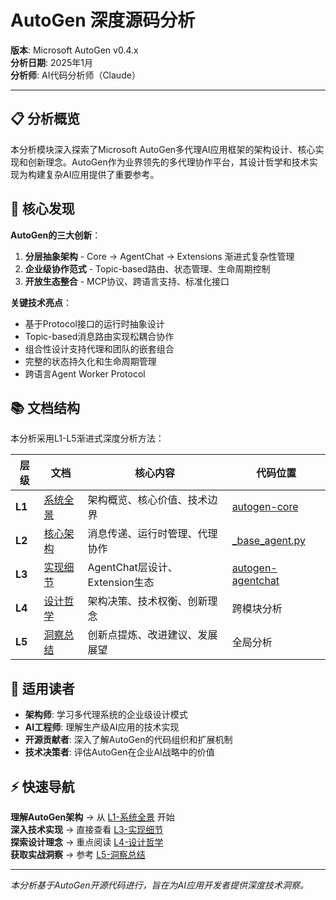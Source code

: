 # AutoGen 深度源码分析

**版本**: Microsoft AutoGen v0.4.x  
**分析日期**: 2025年1月  
**分析师**: AI代码分析师（Claude）

---

## 📋 分析概览

本分析模块深入探索了Microsoft AutoGen多代理AI应用框架的架构设计、核心实现和创新理念。AutoGen作为业界领先的多代理协作平台，其设计哲学和技术实现为构建复杂AI应用提供了重要参考。

## 🌟 核心发现

**AutoGen的三大创新**：
1. **分层抽象架构** - Core → AgentChat → Extensions 渐进式复杂性管理
2. **企业级协作范式** - Topic-based路由、状态管理、生命周期控制  
3. **开放生态整合** - MCP协议、跨语言支持、标准化接口

**关键技术亮点**：
- 基于Protocol接口的运行时抽象设计
- Topic-based消息路由实现松耦合协作
- 组合性设计支持代理和团队的嵌套组合
- 完整的状态持久化和生命周期管理
- 跨语言Agent Worker Protocol

## 📚 文档结构

本分析采用L1-L5渐进式深度分析方法：

| 层级 | 文档 | 核心内容 | 代码位置 |
|------|------|----------|----------|
| **L1** | [系统全景](./01-L1-系统全景分析.md) | 架构概览、核心价值、技术边界 | [autogen-core](../../autogen/python/packages/autogen-core/) |
| **L2** | [核心架构](./02-L2-核心架构分析.md) | 消息传递、运行时管理、代理协作 | [_base_agent.py](../../autogen/python/packages/autogen-core/src/autogen_core/_base_agent.py) |
| **L3** | [实现细节](./03-L3-实现细节分析.md) | AgentChat层设计、Extension生态 | [autogen-agentchat](../../autogen/python/packages/autogen-agentchat/) |
| **L4** | [设计哲学](./04-L4-设计哲学分析.md) | 架构决策、技术权衡、创新理念 | 跨模块分析 |
| **L5** | [洞察总结](./05-L5-洞察总结.md) | 创新点提炼、改进建议、发展展望 | 全局分析 |

## 🎯 适用读者

- **架构师**: 学习多代理系统的企业级设计模式
- **AI工程师**: 理解生产级AI应用的技术实现
- **开源贡献者**: 深入了解AutoGen的代码组织和扩展机制
- **技术决策者**: 评估AutoGen在企业AI战略中的价值

## ⚡ 快速导航

**理解AutoGen架构** → 从 [L1-系统全景](./01-L1-系统全景分析.md) 开始  
**深入技术实现** → 直接查看 [L3-实现细节](./03-L3-实现细节分析.md)  
**探索设计理念** → 重点阅读 [L4-设计哲学](./04-L4-设计哲学分析.md)  
**获取实战洞察** → 参考 [L5-洞察总结](./05-L5-洞察总结.md)

---

*本分析基于AutoGen开源代码进行，旨在为AI应用开发者提供深度技术洞察。*
